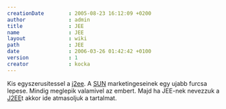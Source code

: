 ```yaml
---
creationDate        : 2005-08-23 16:12:09 +0200 
author              : admin 
title               : JEE 
name                : JEE 
layout              : wiki 
path                : JEE 
date                : 2006-03-26 01:42:42 +0100 
version             : 1 
creator             : kocka 
---
```

Kis egyszerusitessel a [j2ee](j2ee.html). A [SUN](Sun.html) marketingeseinek egy ujabb furcsa lepese. Mindig meglepik valamivel az embert. Majd ha JEE-nek nevezzuk a [J2EE](j2ee.html)t akkor ide atmasoljuk a tartalmat.
